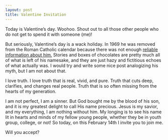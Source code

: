 ```yaml
---
layout: post
title: Valentine Invitation
---
```

Today is Valentine’s day. Woohoo. Shout out to all those other people who do not get to spend it with someone (me)!

But seriously, Valentine’s day is a wack holiday. In 1969 he was removed from the Roman Catholic calendar because there was not enough [reliable information about him.](https://www.britannica.com/biography/Saint-Valentine) Stories and boxes of chocolates are pretty much all of what is left of his namesake, and they are just hazy and fictitious echoes of what actually was. I would try and write some nice post analogizing his myth, but I am not about that. 

I love truth. I love truth that is real, vivid, and pure. Truth that cuts deep, clarifies, and changes real people. Truth that is so often missing from the hearts of my generation. 

I am not perfect, I am a sinner. But God bought me by the blood of his son, and it is my greatest delight to call His name precious. Jesus is my savior, and my everything, I am nothing without him. My longing is to see his name lit in hearts and minds of my fellow young people, whether they be in youth group, college, or not! So today, on this February 14th I invite you to join me.

Will you accept?
